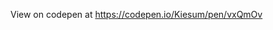 View on codepen at <a href='https://codepen.io/Kiesum/pen/vxQmOv'>https://codepen.io/Kiesum/pen/vxQmOv</a>
